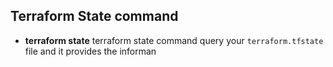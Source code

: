 ## Terraform State command
- **terraform state** terraform state command query your `terraform.tfstate` file and it provides the informan